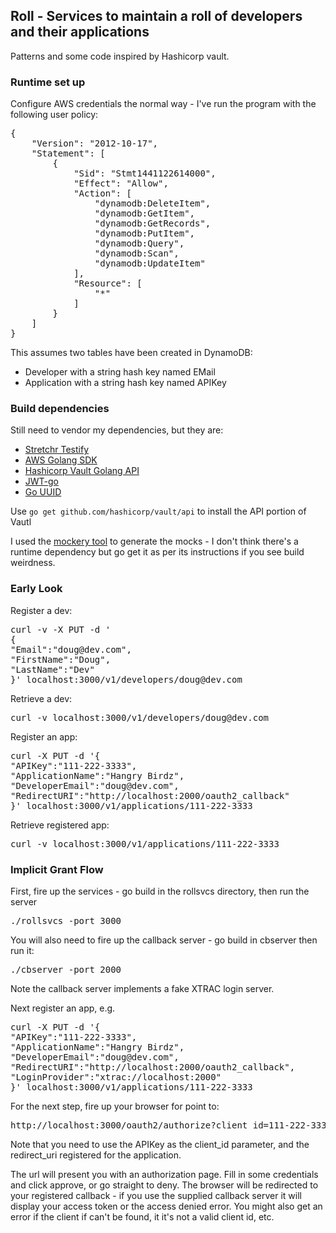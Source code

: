## Roll - Services to maintain a roll of developers and their applications

Patterns and some code inspired by Hashicorp vault.

### Runtime set up
Configure AWS credentials the normal way - I've run the program with the following user policy:

<pre>
{
    "Version": "2012-10-17",
    "Statement": [
        {
            "Sid": "Stmt1441122614000",
            "Effect": "Allow",
            "Action": [
                "dynamodb:DeleteItem",
                "dynamodb:GetItem",
                "dynamodb:GetRecords",
                "dynamodb:PutItem",
                "dynamodb:Query",
                "dynamodb:Scan",
                "dynamodb:UpdateItem"
            ],
            "Resource": [
                "*"
            ]
        }
    ]
}
</pre>

This assumes two tables have been created in DynamoDB:

* Developer with a string hash key named EMail
* Application with a string hash key named APIKey

### Build dependencies

Still need to vendor my dependencies, but they are:

* [Stretchr Testify](https://github.com/stretchr/testify/)
* [AWS Golang SDK](https://github.com/aws/aws-sdk-go)
* [Hashicorp Vault Golang API](https://github.com/hashicorp/vault/tree/master/api)
* [JWT-go](https://github.com/dgrijalva/jwt-go)
* [Go UUID](https://github.com/nu7hatch/gouuid)

Use `go get github.com/hashicorp/vault/api` to install the API portion of Vautl

I used the [mockery tool](https://github.com/vektra/mockery) to generate the mocks - I don't think there's a runtime
 dependency but go get it as per its instructions if you see build weirdness.


### Early Look

Register a dev:

<pre>
curl -v -X PUT -d '
{
"Email":"doug@dev.com",
"FirstName":"Doug",
"LastName":"Dev"
}' localhost:3000/v1/developers/doug@dev.com
</pre>

Retrieve a dev:

<pre>
curl -v localhost:3000/v1/developers/doug@dev.com
</pre>


Register an app:

<pre>
curl -X PUT -d '{
"APIKey":"111-222-3333",
"ApplicationName":"Hangry Birdz",
"DeveloperEmail":"doug@dev.com",
"RedirectURI":"http://localhost:2000/oauth2_callback"
}' localhost:3000/v1/applications/111-222-3333
</pre>

Retrieve registered app:

<pre>
curl -v localhost:3000/v1/applications/111-222-3333
</pre>

### Implicit Grant Flow

First, fire up the services - go build in the rollsvcs directory, then run the server

<pre>
./rollsvcs -port 3000
</pre>

You will also need to fire up the callback server - go build in cbserver then run it:

<pre>
./cbserver -port 2000
</pre>

Note the callback server implements a fake XTRAC login server.

Next register an app, e.g.

<pre>
curl -X PUT -d '{
"APIKey":"111-222-3333",
"ApplicationName":"Hangry Birdz",
"DeveloperEmail":"doug@dev.com",
"RedirectURI":"http://localhost:2000/oauth2_callback",
"LoginProvider":"xtrac://localhost:2000"
}' localhost:3000/v1/applications/111-222-3333
</pre>

For the next step, fire up your browser for point to:

<pre>
http://localhost:3000/oauth2/authorize?client_id=111-222-3333&response_type=token&redirect_uri=http://localhost:2000/oauth2_callback
</pre>

Note that you need to use the APIKey as the client_id parameter, and the redirect_uri registered for the application.

The url will present you with an authorization page. Fill in some credentials and click approve, or go straight to deny.
The browser will be redirected to your registered callback - if you use the supplied callback server it will display your
access token or the access denied error. You might also get an error if the client if can't be found, it it's not
a valid client id, etc.



